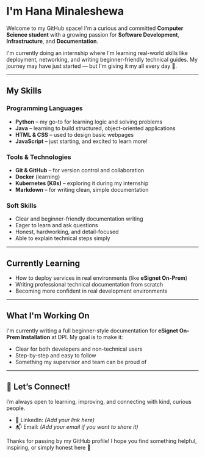# I'm Hana Minaleshewa

Welcome to my GitHub space! I'm a curious and committed **Computer Science student** with a growing passion for **Software Development**, **Infrastructure**, and **Documentation**.

I'm currently doing an internship where I'm learning real-world skills like deployment, networking, and writing beginner-friendly technical guides. My journey may have just started — but I'm giving it my all every day 🚀.

---

## My Skills

###  Programming Languages
- **Python** – my go-to for learning logic and solving problems
- **Java** – learning to build structured, object-oriented applications
- **HTML & CSS** – used to design basic webpages
- **JavaScript** – just starting, and excited to learn more!

### Tools & Technologies
- **Git & GitHub** – for version control and collaboration
- **Docker** (learning)
- **Kubernetes (K8s)** – exploring it during my internship
- **Markdown** – for writing clean, simple documentation

### Soft Skills
- Clear and beginner-friendly documentation writing
- Eager to learn and ask questions
- Honest, hardworking, and detail-focused
- Able to explain technical steps simply

---

## Currently Learning
- How to deploy services in real environments (like **eSignet On-Prem**)
- Writing professional technical documentation from scratch
- Becoming more confident in real development environments

---

## What I'm Working On
I'm currently writing a full beginner-style documentation for **eSignet On-Prem Installation** at DPI. My goal is to make it:
- Clear for both developers and non-technical users
- Step-by-step and easy to follow
- Something my supervisor and team can be proud of

---

## 🤝 Let’s Connect!
I’m always open to learning, improving, and connecting with kind, curious people.

- 💼 LinkedIn: *(Add your link here)*
- 📬 Email: *(Add your email if you want to share it)*

Thanks for passing by my GitHub profile! I hope you find something helpful, inspiring, or simply honest here 💙
